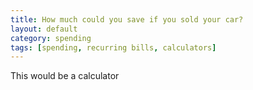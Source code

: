 ```yaml
---
title: How much could you save if you sold your car?
layout: default
category: spending
tags: [spending, recurring bills, calculators]
---
```

This would be a calculator
